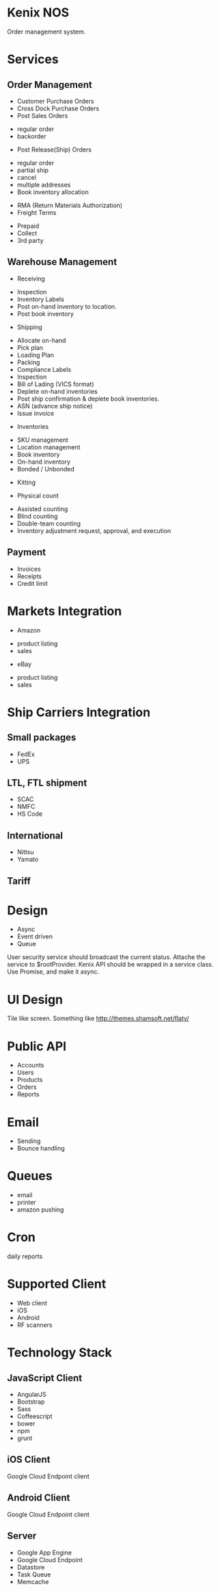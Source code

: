 Kenix NOS
=========

Order management system.


Services
========
Order Management
----------------
* Customer Purchase Orders
* Cross Dock Purchase Orders
* Post Sales Orders
 - regular order
 - backorder
* Post Release(Ship) Orders
 - regular order
 - partial ship
 - cancel
 - multiple addresses
 - Book inventory allocation
* RMA (Return Materials Authorization)
* Freight Terms
 - Prepaid
 - Collect
 - 3rd party

Warehouse Management
--------------------
* Receiving
 - Inspection
 - Inventory Labels
 - Post on-hand inventory to location.
 - Post book inventory

* Shipping
 - Allocate on-hand
 - Pick plan
 - Loading Plan
 - Packing
 - Compliance Labels
 - Inspection
 - Bill of Lading (VICS format)
 - Deplete on-hand inventories
 - Post ship confirmation & deplete book inventories.
 - ASN (advance ship notice)
 - Issue invoice

* Inventories
 - SKU management
 - Location management
 - Book inventory
 - On-hand inventory
 - Bonded / Unbonded

* Kitting

* Physical count
 - Assisted counting
 - Blind counting
 - Double-team counting
 - Inventory adjustment request, approval, and execution
 
Payment
-------
* Invoices
* Receipts
* Credit limit


Markets Integration
==================
* Amazon
 - product listing
 - sales

* eBay
 - product listing
 - sales

Ship Carriers Integration
=========================
Small packages
--------------
* FedEx
* UPS

LTL, FTL shipment 
-----------------
* SCAC
* NMFC
* HS Code

International
-------------
* Nittsu
* Yamato

Tariff
------




Design
======
* Async
* Event driven
* Queue

User security service should broadcast the current status.
Attache the service to $rootProvider.
Kenix API should be wrapped in a service class.
Use Promise, and make it async.

UI Design
=========
Tile like screen. Something like
http://themes.shamsoft.net/flaty/

Public API
==========

* Accounts
* Users
* Products
* Orders
* Reports

Email
=====

* Sending
* Bounce handling

Queues
======

* email
* printer
* amazon pushing


Cron
====

daily reports


Supported Client
================
* Web client
* iOS
* Android
* RF scanners

Technology Stack
================

JavaScript Client
-----------------
* AngularJS
* Bootstrap
* Sass
* Coffeescript
* bower
* npm
* grunt

iOS Client
----------
Google Cloud Endpoint client

Android Client
--------------
Google Cloud Endpoint client

Server
------
* Google App Engine
* Google Cloud Endpoint
* Datastore
* Task Queue
* Memcache

